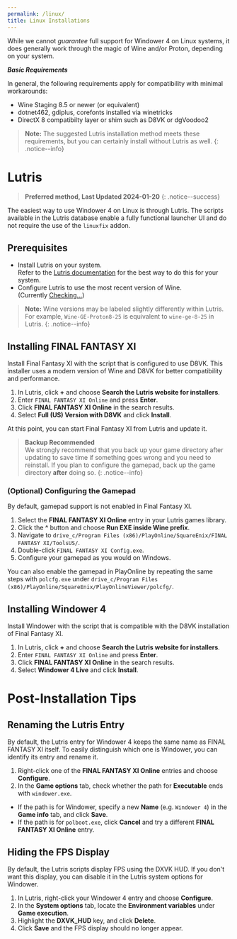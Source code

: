 ```yaml
---
permalink: /linux/
title: Linux Installations
---
```


While we cannot *guarantee* full support for Windower 4 on Linux systems, it does generally work through the magic of Wine and/or Proton, depending on your system.

***Basic Requirements***

In general, the following requirements apply for compatibility with minimal workarounds:
* Wine Staging 8.5 or newer (or equivalent)
* dotnet462, gdiplus, corefonts installed via winetricks
* DirectX 8 compatibilty layer or shim such as D8VK or dgVoodoo2

> **Note:** The suggested Lutris installation method meets these requirements, but you can certainly install without Lutris as well.
{: .notice--info}

# Lutris

> **Preferred method, Last Updated 2024-01-20**
{: .notice--success}

The easiest way to use Windower 4 on Linux is through Lutris. The scripts available in the Lutris database enable a fully functional launcher UI and do not require the use of the `linuxfix` addon.

## Prerequisites
* Install Lutris on your system.<br/>Refer to the [Lutris documentation](https://lutris.net/downloads) for the best way to do this for your system.
* Configure Lutris to use the most recent version of Wine.<br/>(Currently <a href="https://github.com/GloriousEggroll/wine-ge-custom/releases/latest"><span id="latestrelease">Checking...</span></a>)

> **Note:** Wine versions may be labeled slightly differently within Lutris. For example, `Wine-GE-Proton8-25` is equivalent to `wine-ge-8-25` in Lutris.
{: .notice--info}

## Installing FINAL FANTASY XI
Install Final Fantasy XI with the script that is configured to use D8VK. This installer uses a modern version of Wine and D8VK for better compatibility and performance.

1. In Lutris, click **+** and choose **Search the Lutris website for installers**.
1. Enter `FINAL FANTASY XI Online` and press **Enter**.
1. Click **FINAL FANTASY XI Online** in the search results.
1. Select **Full (US) Version with D8VK** and click **Install**.

At this point, you can start Final Fantasy XI from Lutris and update it.

> **Backup Recommended**<br/>
> We strongly recommend that you back up your game directory after updating to save time if something goes wrong and you need to reinstall. If you plan to configure the gamepad, back up the game directory **after** doing so.
{: .notice--info}

### (Optional) Configuring the Gamepad
By default, gamepad support is not enabled in Final Fantasy XI.

1. Select the **FINAL FANTASY XI Online** entry in your Lutris games library.
1. Click the **^** button and choose **Run EXE inside Wine prefix**.
1. Navigate to `drive_c/Program Files (x86)/PlayOnline/SquareEnix/FINAL FANTASY XI/ToolsUS/`.
1. Double-click `FINAL FANTASY XI Config.exe`.
1. Configure your gamepad as you would on Windows.

You can also enable the gamepad in PlayOnline by repeating the same steps with `polcfg.exe` under `drive_c/Program Files (x86)/PlayOnline/SquareEnix/PlayOnlineViewer/polcfg/`.

## Installing Windower 4
Install Windower with the script that is compatible with the D8VK installation of Final Fantasy XI.
1. In Lutris, click **+** and choose **Search the Lutris website for installers**.
1. Enter `FINAL FANTASY XI Online` and press **Enter**.
1. Click **FINAL FANTASY XI Online** in the search results.
1. Select **Windower 4 Live** and click **Install**.

# Post-Installation Tips

## Renaming the Lutris Entry
By default, the Lutris entry for Windower 4 keeps the same name as FINAL FANTASY XI itself. To easily distinguish which one is Windower, you can identify its entry and rename it.
1. Right-click one of the **FINAL FANTASY XI Online** entries and choose **Configure**.
1. In the **Game options** tab, check whether the path for **Executable** ends with `windower.exe`.
* If the path is for Windower, specify a new **Name** (e.g. `Windower 4`) in the **Game info** tab, and click **Save**.
* If the path is for `polboot.exe`, click **Cancel** and try a different **FINAL FANTASY XI Online** entry.

## Hiding the FPS Display
By default, the Lutris scripts display FPS using the DXVK HUD. If you don't want this display, you can disable it in the Lutris system options for Windower.
1. In Lutris, right-click your Windower 4 entry and choose **Configure**.
1. In the **System options** tab, locate the **Environment variables** under **Game execution**.
1. Highlight the **DXVK_HUD** key, and click **Delete**.
1. Click **Save** and the FPS display should no longer appear.

<script src="/assets/js/wine-ver.js"/>
  
<hr/>
> **FOR REFERENCE ONLY**<br/>
> For historical reference, the previous methods remain documented here:<br/>
> [Linux Installations - Deprecated](/linux-deprecated){: .btn .btn--warning .btn--small}
{: .notice--warning}
